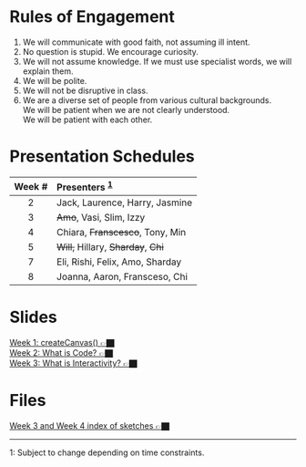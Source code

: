 # Rules of Engagement
1. We will communicate with good faith, not assuming ill intent.
2. No question is stupid. We encourage curiosity.
3. We will not assume knowledge. If we must use specialist words, we will explain them.
4. We will be polite.
5. We will not be disruptive in class. 
6. We are a diverse set of people from various cultural backgrounds.  
   We will be patient when we are not clearly understood.  
   We will be patient with each other.
   
# Presentation Schedules

|Week #|Presenters <sup>[1](#note1)<sup>                 |
|:----:|:------------------------------------------------|
|2     | Jack, Laurence, Harry, Jasmine                  |
|3     | ~~Amo~~, Vasi, Slim, Izzy                       |
|4     | Chiara, ~~Franscesco~~, Tony, Min               |
|5     | ~~Will,~~ Hillary, ~~Sharday~~, ~~Chi~~         |
|7     | Eli, Rishi, Felix, Amo, Sharday                 |
|8     | Joanna, Aaron, Fransceso, Chi                   |

# Slides
[Week 1: createCanvas() 👉🏿](Slides/Week1_CreateCanvas.html)  
[Week 2: What is Code? 👉🏿](Slides/Week2_WhatIsCode.html)  
[Week 3: What is Interactivity? 👉🏿](Slides/Week3_Interactivity.html)

# Files
[Week 3 and Week 4 index of sketches 👉🏿](Slides/Week4.html)


---

<a name="note1">1</a>: Subject to change depending on time constraints.
